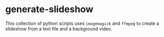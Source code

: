 # generate-slideshow
This collection of python scripts uses `imagemagick` and `ffmpeg` to create
a slideshow from a text file and a background video.
